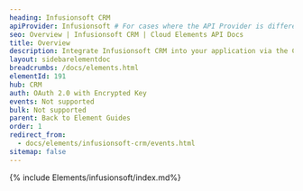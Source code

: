 ```yaml
---
heading: Infusionsoft CRM
apiProvider: Infusionsoft # For cases where the API Provider is different than the element name. e;g;, ServiceNow vs. ServiceNow Oauth
seo: Overview | Infusionsoft CRM | Cloud Elements API Docs
title: Overview
description: Integrate Infusionsoft CRM into your application via the Cloud Elements APIs.
layout: sidebarelementdoc
breadcrumbs: /docs/elements.html
elementId: 191
hub: CRM
auth: OAuth 2.0 with Encrypted Key
events: Not supported
bulk: Not supported
parent: Back to Element Guides
order: 1
redirect_from:
  - docs/elements/infusionsoft-crm/events.html
sitemap: false
---
```


{% include Elements/infusionsoft/index.md%}
